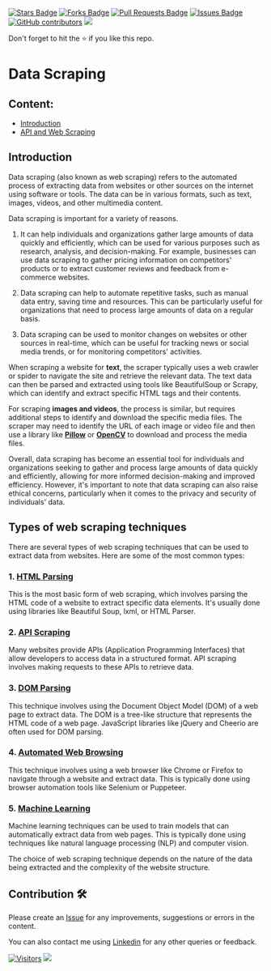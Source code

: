 <a href="https://github.com/drshahizan/special-topic-data-engineering/stargazers"><img src="https://img.shields.io/github/stars/drshahizan/special-topic-data-engineering" alt="Stars Badge"/></a>
<a href="https://github.com/drshahizan/special-topic-data-engineering/network/members"><img src="https://img.shields.io/github/forks/drshahizan/special-topic-data-engineering" alt="Forks Badge"/></a>
<a href="https://github.com/drshahizan/special-topic-data-engineering/pulls"><img src="https://img.shields.io/github/issues-pr/drshahizan/special-topic-data-engineering" alt="Pull Requests Badge"/></a>
<a href="https://github.com/drshahizan/special-topic-data-engineering/issues"><img src="https://img.shields.io/github/issues/drshahizan/special-topic-data-engineering" alt="Issues Badge"/></a>
<a href="https://github.com/drshahizan/special-topic-data-engineering/graphs/contributors"><img alt="GitHub contributors" src="https://img.shields.io/github/contributors/drshahizan/special-topic-data-engineering?color=2b9348"></a>
![](https://visitor-badge.glitch.me/badge?page_id=drshahizan/special-topic-data-engineering)

Don't forget to hit the :star: if you like this repo.

# Data Scraping

## Content:
- [Introduction]()
- [API and Web Scraping](../api/api-web-scraping.md)

## Introduction
Data scraping (also known as web scraping) refers to the automated process of extracting data from websites or other sources on the internet using software or tools. The data can be in various formats, such as text, images, videos, and other multimedia content.

Data scraping is important for a variety of reasons. 
1. It can help individuals and organizations gather large amounts of data quickly and efficiently, which can be used for various purposes such as research, analysis, and decision-making. For example, businesses can use data scraping to gather pricing information on competitors' products or to extract customer reviews and feedback from e-commerce websites.

2. Data scraping can help to automate repetitive tasks, such as manual data entry, saving time and resources. This can be particularly useful for organizations that need to process large amounts of data on a regular basis.

3. Data scraping can be used to monitor changes on websites or other sources in real-time, which can be useful for tracking news or social media trends, or for monitoring competitors' activities.

When scraping a website for **text**, the scraper typically uses a web crawler or spider to navigate the site and retrieve the relevant data. The text data can then be parsed and extracted using tools like BeautifulSoup or Scrapy, which can identify and extract specific HTML tags and their contents.

For scraping **images and videos**, the process is similar, but requires additional steps to identify and download the specific media files. The scraper may need to identify the URL of each image or video file and then use a library like [**Pillow**](pillow.md) or [**OpenCV**](opencv.md) to download and process the media files.

Overall, data scraping has become an essential tool for individuals and organizations seeking to gather and process large amounts of data quickly and efficiently, allowing for more informed decision-making and improved efficiency. However, it's important to note that data scraping can also raise ethical concerns, particularly when it comes to the privacy and security of individuals' data.

## Types of web scraping techniques
There are several types of web scraping techniques that can be used to extract data from websites. Here are some of the most common types:

### 1. [HTML Parsing](html-parsing.md)
This is the most basic form of web scraping, which involves parsing the HTML code of a website to extract specific data elements. It's usually done using libraries like Beautiful Soup, lxml, or HTML Parser.

### 2. [API Scraping](api-scraping.md)
Many websites provide APIs (Application Programming Interfaces) that allow developers to access data in a structured format. API scraping involves making requests to these APIs to retrieve data.

### 3. [DOM Parsing](dom-parsing.md)
This technique involves using the Document Object Model (DOM) of a web page to extract data. The DOM is a tree-like structure that represents the HTML code of a web page. JavaScript libraries like jQuery and Cheerio are often used for DOM parsing.

### 4. [Automated Web Browsing](auto-web-browsing.md)
This technique involves using a web browser like Chrome or Firefox to navigate through a website and extract data. This is typically done using browser automation tools like Selenium or Puppeteer.

### 5. [Machine Learning](machine-learning.md)
Machine learning techniques can be used to train models that can automatically extract data from web pages. This is typically done using techniques like natural language processing (NLP) and computer vision.

The choice of web scraping technique depends on the nature of the data being extracted and the complexity of the website structure.

## Contribution 🛠️
Please create an [Issue](https://github.com/drshahizan/special-topic-data-engineering/issues) for any improvements, suggestions or errors in the content.

You can also contact me using [Linkedin](https://www.linkedin.com/in/drshahizan/) for any other queries or feedback.

[![Visitors](https://api.visitorbadge.io/api/visitors?path=https%3A%2F%2Fgithub.com%2Fdrshahizan&labelColor=%23697689&countColor=%23555555&style=plastic)](https://visitorbadge.io/status?path=https%3A%2F%2Fgithub.com%2Fdrshahizan)
![](https://hit.yhype.me/github/profile?user_id=81284918)






